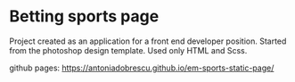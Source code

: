 # Betting sports page

Project created as an application for a front end developer position.
Started from the photoshop design template. Used only HTML and Scss.

github pages: https://antoniadobrescu.github.io/em-sports-static-page/